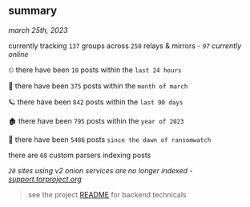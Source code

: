 
## summary
_march 25th, 2023_

currently tracking `137` groups across `250` relays & mirrors - _`97` currently online_

⏲ there have been `10` posts within the `last 24 hours`

🦈 there have been `375` posts within the `month of march`

🪐 there have been `842` posts within the `last 90 days`

🏚 there have been `795` posts within the `year of 2023`

🦕 there have been `5486` posts `since the dawn of ransomwatch`

there are `68` custom parsers indexing posts

_`20` sites using v2 onion services are no longer indexed - [support.torproject.org](https://support.torproject.org/onionservices/v2-deprecation/)_

> see the project [README](https://github.com/joshhighet/ransomwatch#ransomwatch--) for backend technicals
